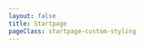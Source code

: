```yaml
---
layout: false
title: Startpage
pageClass: startpage-custom-styling
---
```


<script setup>
import StartPage from './.vitepress/theme/components/startpage/Startpage.vue'
</script>

<StartPage />
